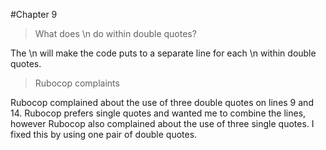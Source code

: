 #Chapter 9

> What does \n do within double quotes?

The \n will make the code puts to a separate line for each \n within double quotes.

>Rubocop complaints

Rubocop complained about the use of three double quotes on lines 9 and 14. Rubocop prefers single quotes and
wanted me to combine the lines, however Rubocop also complained about the use of three single quotes. I fixed this by using one pair of double quotes.
